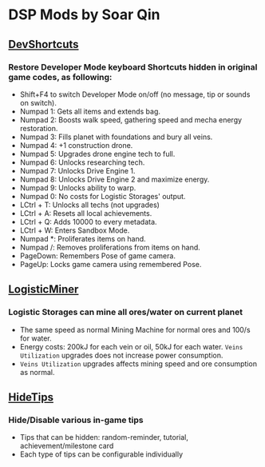 ﻿# DSP Mods by Soar Qin

## [DevShortcuts](DevShortcuts)
### Restore Developer Mode keyboard Shortcuts hidden in original game codes, as following:
* Shift+F4 to switch Developer Mode on/off (no message, tip or sounds on switch).
* Numpad 1: Gets all items and extends bag.
* Numpad 2: Boosts walk speed, gathering speed and mecha energy restoration.
* Numpad 3: Fills planet with foundations and bury all veins.
* Numpad 4: +1 construction drone.
* Numpad 5: Upgrades drone engine tech to full.
* Numpad 6: Unlocks researching tech.
* Numpad 7: Unlocks Drive Engine 1.
* Numpad 8: Unlocks Drive Engine 2 and maximize energy.
* Numpad 9: Unlocks ability to warp.
* Numpad 0: No costs for Logistic Storages' output.
* LCtrl + T: Unlocks all techs (not upgrades)
* LCtrl + A: Resets all local achievements.
* LCtrl + Q: Adds 10000 to every metadata.
* LCtrl + W: Enters Sandbox Mode.
* Numpad *: Proliferates items on hand.
* Numpad /: Removes proliferations from items on hand.
* PageDown: Remembers Pose of game camera.
* PageUp: Locks game camera using remembered Pose.


## [LogisticMiner](LogisticMiner)
### Logistic Storages can mine all ores/water on current planet
* The same speed as normal Mining Machine for normal ores and 100/s for water.
* Energy costs: 200kJ for each vein or oil, 50kJ for each water. `Veins Utilization` upgrades does not increase power consumption.
* `Veins Utilization` upgrades affects mining speed and ore consumption as normal.

## [HideTips](HideTips)
### Hide/Disable various in-game tips
* Tips that can be hidden: random-reminder, tutorial, achievement/milestone card
* Each type of tips can be configurable individually

